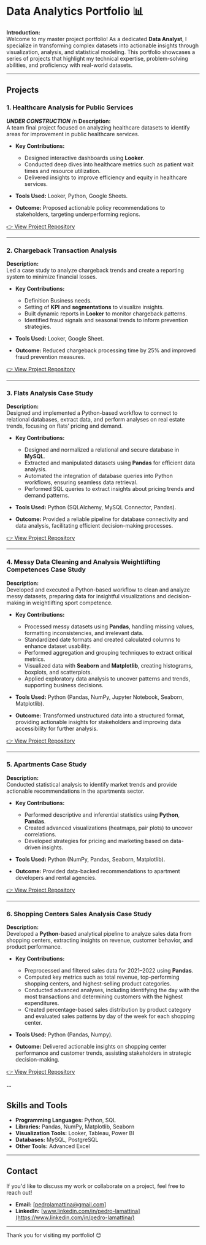 # Data Analytics Portfolio 📊  

**Introduction:**  
Welcome to my master project portfolio! As a dedicated **Data Analyst**, I specialize in transforming complex datasets into actionable insights through visualization, analysis, and statistical modeling. This portfolio showcases a series of projects that highlight my technical expertise, problem-solving abilities, and proficiency with real-world datasets.  

---

## **Projects**  

### **1. Healthcare Analysis for Public Services**  
***UNDER CONSTRUCTION*** /n
**Description:**  
A team final project focused on analyzing healthcare datasets to identify areas for improvement in public healthcare services.  

- **Key Contributions:**  
  - Designed interactive dashboards using **Looker**.  
  - Conducted deep dives into healthcare metrics such as patient wait times and resource utilization.  
  - Delivered insights to improve efficiency and equity in healthcare services.  

- **Tools Used:** Looker, Python, Google Sheets.  
- **Outcome:** Proposed actionable policy recommendations to stakeholders, targeting underperforming regions.  

[👉 View Project Repository](#)  

---

### **2. Chargeback Transaction Analysis**  
**Description:**  
Led a case study to analyze chargeback trends and create a reporting system to minimize financial losses.  

- **Key Contributions:**  
  - Definition Business needs.
  - Setting of **KPI** and **segmentations** to visualize insights.  
  - Built dynamic reports in **Looker** to monitor chargeback patterns.  
  - Identified fraud signals and seasonal trends to inform prevention strategies.  

- **Tools Used:** Looker, Google Sheet.  
- **Outcome:** Reduced chargeback processing time by 25% and improved fraud prevention measures.  

[👉 View Project Repository](#)  

---

### **3. Flats Analysis Case Study**  

**Description:**  
Designed and implemented a Python-based workflow to connect to relational databases, extract data, and perform analyses on real estate trends, focusing on flats’ pricing and demand.  

- **Key Contributions:**  
  - Designed and normalized a relational and secure database in **MySQL**.  
  - Extracted and manipulated datasets using **Pandas** for efficient data analysis.  
  - Automated the integration of database queries into Python workflows, ensuring seamless data retrieval.  
  - Performed SQL queries to extract insights about pricing trends and demand patterns.  

- **Tools Used:** Python (SQLAlchemy, MySQL Connector, Pandas).  
- **Outcome:** Provided a reliable pipeline for database connectivity and data analysis, facilitating efficient decision-making processes.

[👉 View Project Repository](#)  

---

### **4. Messy Data Cleaning and Analysis Weightlifting Competences Case Study**  

**Description:**  
Developed and executed a Python-based workflow to clean and analyze messy datasets, preparing data for insightful visualizations and decision-making in weightlifting sport competence.  

- **Key Contributions:**  
  - Processed messy datasets using **Pandas**, handling missing values, formatting inconsistencies, and irrelevant data.  
  - Standardized date formats and created calculated columns to enhance dataset usability.  
  - Performed aggregation and grouping techniques to extract critical metrics.
  - Visualized data with **Seaborn** and **Matplotlib**, creating histograms, boxplots, and scatterplots.   
  - Applied exploratory data analysis to uncover patterns and trends, supporting business decisions.  

- **Tools Used:** Python (Pandas, NumPy, Jupyter Notebook, Seaborn, Matplotlib).  
- **Outcome:** Transformed unstructured data into a structured format, providing actionable insights for stakeholders and improving data accessibility for further analysis.

[👉 View Project Repository](#) 

---

### **5. Apartments Case Study**  
**Description:**  
Conducted statistical analysis to identify market trends and provide actionable recommendations in the apartments sector.  

- **Key Contributions:**  
  - Performed descriptive and inferential statistics using **Python**, **Pandas**.  
  - Created advanced visualizations (heatmaps, pair plots) to uncover correlations.  
  - Developed strategies for pricing and marketing based on data-driven insights.  

- **Tools Used:** Python (NumPy, Pandas, Seaborn, Matplotlib).  
- **Outcome:** Provided data-backed recommendations to apartment developers and rental agencies.  

[👉 View Project Repository](#)  

---

### **6. Shopping Centers Sales Analysis Case Study**  

**Description:**  
Developed a **Python**-based analytical pipeline to analyze sales data from shopping centers, extracting insights on revenue, customer behavior, and product performance.  

- **Key Contributions:**  
  - Preprocessed and filtered sales data for 2021–2022 using **Pandas**.  
  - Computed key metrics such as total revenue, top-performing shopping centers, and highest-selling product categories.  
  - Conducted advanced analyses, including identifying the day with the most transactions and determining customers with the highest expenditures.  
  - Created percentage-based sales distribution by product category and evaluated sales patterns by day of the week for each shopping center.  

- **Tools Used:** Python (Pandas, Numpy).  
- **Outcome:** Delivered actionable insights on shopping center performance and customer trends, assisting stakeholders in strategic decision-making.

[👉 View Project Repository](#)

--

## **Skills and Tools**  
- **Programming Languages:** Python, SQL  
- **Libraries:** Pandas, NumPy, Matplotlib, Seaborn  
- **Visualization Tools:** Looker, Tableau, Power BI  
- **Databases:** MySQL, PostgreSQL  
- **Other Tools:** Advanced Excel  

---

## **Contact**  
If you'd like to discuss my work or collaborate on a project, feel free to reach out!  
- **Email:** [pedrolamattina@gmail.com] 
- **LinkedIn:** [www.linkedin.com/in/pedro-lamattina](https://www.linkedin.com/in/pedro-lamattina/)

---

Thank you for visiting my portfolio! 😊  

